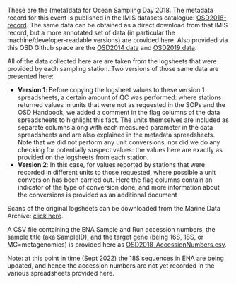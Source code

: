 These are the (meta)data for Ocean Sampling Day 2018. The metadata record for this event is published in the IMIS datasets catalogue: [OSD2018-record](https://www.vliz.be/en/imis?module=dataset&dasid=7916). The same data can be obtained as a direct download from that IMIS record, but a more annotated set of data (in particular the machine/developer-readable versions) are provided here.
Also provided via this OSD Github space are the [OSD2014 data](https://github.com/ocean-sampling-day/OSD2014) and [OSD2019 data](https://github.com/ocean-sampling-day/OSD2019).

All of the data collected here are are taken from the logsheets that were provided by each sampling station. Two versions of those same data are presented here:
- **Version 1**: Before copying the logsheet values to these version 1 spreadsheets, a certain amount of QC was performed: where stations returned values in units that were not as requested in the SOPs and the OSD Handbook, we added a comment in the flag columns of the data spreadsheets to highlight this fact. The units themselves are included as separate columns along with each measured parameter in the data spreadsheets and are also explained in the metadata spreadsheets. Note that we did not perform any unit conversions, nor did we do any checking for potentially suspect values: the values here are exactly as provided on the logsheets from each station. 
- **Version 2**: In this case, for values reported by stations that were recorded in different units to those requested, where possible a unit conversion has been carried out. Here the flag columns contain an indicator of the type of conversion done, and more information about the conversions is provided as an additional document 

Scans of the original logsheets can be downloaded from the Marine Data Archive: [click here](https://mda.vliz.be/directlink.php?fid=VLIZ_00000615_625ebbe05686f491055780). 

A CSV file containing the ENA Sample and Run accession numbers, the sample title (aka SampleID), and the target gene (being 16S, 18S, or MG=metagenomics) is provided here as [OSD2018_AccessionNumbers.csv](https://raw.githubusercontent.com/ocean-sampling-day/OSD2018/main/QualityControlledData/OSD2018_AccessionNumbers.csv). 

Note: at this point in time (Sept 2022) the 18S sequences in ENA are being updated, and hence the accession numbers are not yet recorded in the various spreadsheets provided here.
